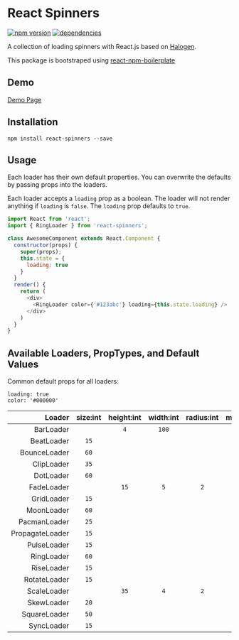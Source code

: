 # React Spinners

[![npm version](https://badge.fury.io/js/react-spinners.svg)][npm_url]
[![dependencies](https://david-dm.org/davidhu2000/react-spinners.svg)][npm_url]

[npm_url]: https://www.npmjs.org/package/react-spinners

A collection of loading spinners with React.js based on [Halogen](https://github.com/yuanyan/halogen).

This package is bootstraped using [react-npm-boilerplate](https://github.com/juliancwirko/react-npm-boilerplate)

## Demo

[Demo Page](https://davidhu2000.github.io/react-spinners)

## Installation

    npm install react-spinners --save

## Usage

Each loader has their own default properties. You can overwrite the defaults by passing props into the loaders.

Each loader accepts a `loading` prop as a boolean. The loader will not render anything if `loading` is `false`. The `loading` prop defaults to `true`.

```js
import React from 'react';
import { RingLoader } from 'react-spinners';

class AwesomeComponent extends React.Component {
  constructor(props) {
    super(props);
    this.state = {
      loading: true
    }
  }
  render() {
    return (
      <div>
        <RingLoader color={'#123abc'} loading={this.state.loading} />
      </div>
    )
  }
}
```

## Available Loaders, PropTypes, and Default Values

Common default props for all loaders:

    loading: true
    color: '#000000'

Loader          | size:int | height:int | width:int | radius:int | margin:int
------------:   |:--------:|:----------:|:---------:|:----------:|:---------:
BarLoader       |          | `4`        | `100`     |            |
BeatLoader      | `15`     |            |           |            | `2`
BounceLoader    | `60`     |            |           |            |
ClipLoader      | `35`     |            |           |            |
DotLoader       | `60`     |            |           |            | `2`
FadeLoader      |          | `15`       | `5`       | `2`        | `2`
GridLoader      | `15`     |            |           |            | `2`
MoonLoader      | `60`     |            |           |            | `2`
PacmanLoader    | `25`     |            |           |            | `2`
PropagateLoader | `15`     |            |           |            |
PulseLoader     | `15`     |            |           |            | `2`
RingLoader      | `60`     |            |           |            | `2`
RiseLoader      | `15`     |            |           |            | `2`
RotateLoader    | `15`     |            |           |            | `2`
ScaleLoader     |          | `35`       | `4`       | `2`        | `2`
SkewLoader      | `20`     |            |           |            |
SquareLoader    | `50`     |            |           |            | `2`
SyncLoader      | `15`     |            |           |            | `2`
